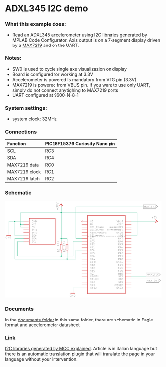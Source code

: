 # ADXL345 I2C demo

### What this example does:
- Read an ADXL345 accelerometer using I2C libraries generated by MPLAB Code Configurator. Axis output is on a 7-segment display driven by a [MAX7219](https://github.com/Cyb3rn0id/MAX7219sz_PIC_lib) and on the UART.

### Notes:
- SW0 is used to cycle single axe visualizazion on display
- Board is configured for working at 3.3V
- Accelerometer is powered Is mandatory from VTG pin (3.3V)
- MAX7219 is powered from VBUS pin. If you want to use only UART, simply do not connect anytighing to MAX7219 ports
- UART configured at 9600-N-8-1

### System settings:
- system clock: 32MHz

### Connections

| Function     | PIC16F15376 Curiosity Nano pin |
|:-------------|:-------------------------------|
|SCL           |RC3                             |
|SDA           |RC4                             |
|MAX7219 data  |RC0                             |
|MAX7219 clock |RC1                             |
|MAX7219 latch |RC2                             |

### Schematic
![Schematic](documents/schematic.png)

### Documents 
In the [documents folder](documents/) in this same folder, there are schematic in Eagle format and accelerometer datasheet

### Link
[I2C libraries generated by MCC explained](https://www.settorezero.com/wordpress/utilizzo-librerie-i2c-generate-dall-mplab-code-configurator-lettura-accelerometro/). Article is in italian language but there is an automatic translation plugin that will translate the page in your language without your intervention.
